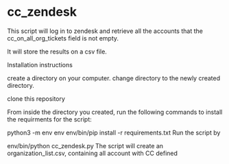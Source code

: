 # cc_zendesk

This script will log in to zendesk and retrieve all the accounts that the cc_on_all_org_tickets field is not empty.

It will store the results on a csv file.

 

Installation instructions

create a directory on your computer. 
change directory to the newly created directory.

clone this repository 

From inside the directory  you created, run the following commands to install the requirments for the script:



python3 -m env env
env/bin/pip install -r requirements.txt
Run the script by



env/bin/python cc_zendesk.py
The script will create an organization_list.csv, containing all account with CC defined
